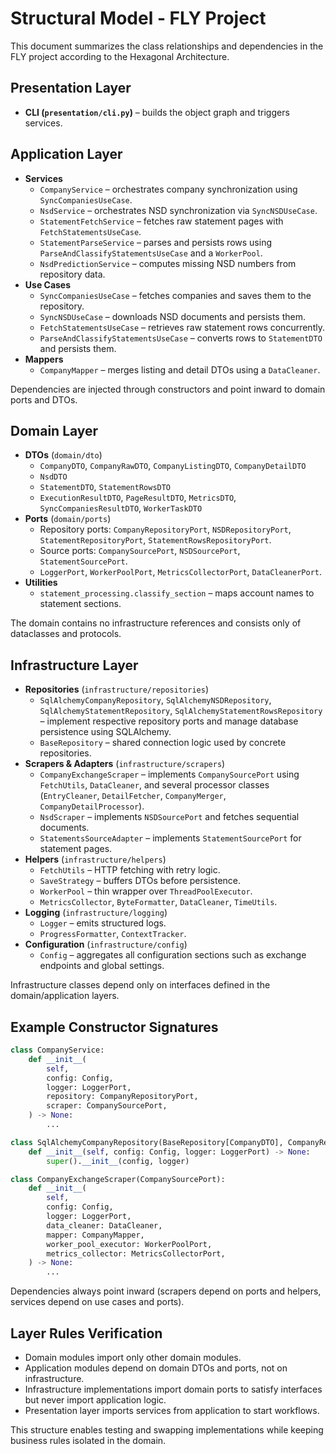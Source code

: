 # Structural Model - FLY Project

This document summarizes the class relationships and dependencies in the FLY project according to the Hexagonal Architecture.

## Presentation Layer
- **CLI (`presentation/cli.py`)** – builds the object graph and triggers services.

## Application Layer
- **Services**
  - `CompanyService` – orchestrates company synchronization using `SyncCompaniesUseCase`.
  - `NsdService` – orchestrates NSD synchronization via `SyncNSDUseCase`.
  - `StatementFetchService` – fetches raw statement pages with `FetchStatementsUseCase`.
  - `StatementParseService` – parses and persists rows using `ParseAndClassifyStatementsUseCase` and a `WorkerPool`.
  - `NsdPredictionService` – computes missing NSD numbers from repository data.
- **Use Cases**
  - `SyncCompaniesUseCase` – fetches companies and saves them to the repository.
  - `SyncNSDUseCase` – downloads NSD documents and persists them.
  - `FetchStatementsUseCase` – retrieves raw statement rows concurrently.
  - `ParseAndClassifyStatementsUseCase` – converts rows to `StatementDTO` and persists them.
- **Mappers**
  - `CompanyMapper` – merges listing and detail DTOs using a `DataCleaner`.

Dependencies are injected through constructors and point inward to domain ports and DTOs.

## Domain Layer
- **DTOs** (`domain/dto`)
  - `CompanyDTO`, `CompanyRawDTO`, `CompanyListingDTO`, `CompanyDetailDTO`
  - `NsdDTO`
  - `StatementDTO`, `StatementRowsDTO`
  - `ExecutionResultDTO`, `PageResultDTO`, `MetricsDTO`, `SyncCompaniesResultDTO`, `WorkerTaskDTO`
- **Ports** (`domain/ports`)
  - Repository ports: `CompanyRepositoryPort`, `NSDRepositoryPort`, `StatementRepositoryPort`, `StatementRowsRepositoryPort`.
  - Source ports: `CompanySourcePort`, `NSDSourcePort`, `StatementSourcePort`.
  - `LoggerPort`, `WorkerPoolPort`, `MetricsCollectorPort`, `DataCleanerPort`.
- **Utilities**
  - `statement_processing.classify_section` – maps account names to statement sections.

The domain contains no infrastructure references and consists only of dataclasses and protocols.

## Infrastructure Layer
- **Repositories** (`infrastructure/repositories`)
  - `SqlAlchemyCompanyRepository`, `SqlAlchemyNSDRepository`, `SqlAlchemyStatementRepository`, `SqlAlchemyStatementRowsRepository` – implement respective repository ports and manage database persistence using SQLAlchemy.
  - `BaseRepository` – shared connection logic used by concrete repositories.
- **Scrapers & Adapters** (`infrastructure/scrapers`)
  - `CompanyExchangeScraper` – implements `CompanySourcePort` using `FetchUtils`, `DataCleaner`, and several processor classes (`EntryCleaner`, `DetailFetcher`, `CompanyMerger`, `CompanyDetailProcessor`).
  - `NsdScraper` – implements `NSDSourcePort` and fetches sequential documents.
  - `StatementsSourceAdapter` – implements `StatementSourcePort` for statement pages.
- **Helpers** (`infrastructure/helpers`)
  - `FetchUtils` – HTTP fetching with retry logic.
  - `SaveStrategy` – buffers DTOs before persistence.
  - `WorkerPool` – thin wrapper over `ThreadPoolExecutor`.
  - `MetricsCollector`, `ByteFormatter`, `DataCleaner`, `TimeUtils`.
- **Logging** (`infrastructure/logging`)
  - `Logger` – emits structured logs.
  - `ProgressFormatter`, `ContextTracker`.
- **Configuration** (`infrastructure/config`)
  - `Config` – aggregates all configuration sections such as exchange endpoints and global settings.

Infrastructure classes depend only on interfaces defined in the domain/application layers.

## Example Constructor Signatures
```python
class CompanyService:
    def __init__(
        self,
        config: Config,
        logger: LoggerPort,
        repository: CompanyRepositoryPort,
        scraper: CompanySourcePort,
    ) -> None:
        ...
```
```python
class SqlAlchemyCompanyRepository(BaseRepository[CompanyDTO], CompanyRepositoryPort):
    def __init__(self, config: Config, logger: LoggerPort) -> None:
        super().__init__(config, logger)
```
```python
class CompanyExchangeScraper(CompanySourcePort):
    def __init__(
        self,
        config: Config,
        logger: LoggerPort,
        data_cleaner: DataCleaner,
        mapper: CompanyMapper,
        worker_pool_executor: WorkerPoolPort,
        metrics_collector: MetricsCollectorPort,
    ) -> None:
        ...
```

Dependencies always point inward (scrapers depend on ports and helpers, services depend on use cases and ports).

## Layer Rules Verification
- Domain modules import only other domain modules.
- Application modules depend on domain DTOs and ports, not on infrastructure.
- Infrastructure implementations import domain ports to satisfy interfaces but never import application logic.
- Presentation layer imports services from application to start workflows.

This structure enables testing and swapping implementations while keeping business rules isolated in the domain.